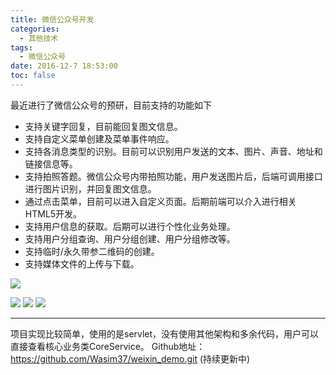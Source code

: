 ```yaml
---
title: 微信公众号开发
categories:
  - 其他技术
tags:
  - 微信公众号
date: 2016-12-7 18:53:00
toc: false
---
```


最近进行了微信公众号的预研，目前支持的功能如下
- 支持关键字回复，目前能回复图文信息。 
- 支持自定义菜单创建及菜单事件响应。 
- 支持各消息类型的识别。目前可以识别用户发送的文本、图片、声音、地址和链接信息等。
- 支持拍照答题。微信公众号内带拍照功能，用户发送图片后，后端可调用接口进行图片识别，并回复图文信息。 
- 通过点击菜单，目前可以进入自定义页面。后期前端可以介入进行相关HTML5开发。 
- 支持用户信息的获取。后期可以进行个性化业务处理。
- 支持用户分组查询、用户分组创建、用户分组修改等。
- 支持临时/永久带参二维码的创建。
- 支持媒体文件的上传与下载。

![](http://7xvfir.com1.z0.glb.clouddn.com/%E5%BE%AE%E4%BF%A1%E5%85%AC%E4%BC%97%E5%8F%B7%E5%BC%80%E5%8F%91/1.png?imageMogr2/blur/1x0/quality/75|watermark/1/image/aHR0cDovLzd4dmZpci5jb20xLnowLmdsYi5jbG91ZGRuLmNvbS8lRTYlQjAlQjQlRTUlOEQlQjAvJUU1JThEJTlBJUU1JUFFJUEyJUU2JUIwJUI0JUU1JThEJUIwLnBuZw==/dissolve/100/gravity/SouthEast/dx/10/dy/10|imageslim)
<!-- more -->

![](http://7xvfir.com1.z0.glb.clouddn.com/%E5%BE%AE%E4%BF%A1%E5%85%AC%E4%BC%97%E5%8F%B7%E5%BC%80%E5%8F%91/2.png?imageView2/0/q/75|watermark/1/image/aHR0cDovLzd4dmZpci5jb20xLnowLmdsYi5jbG91ZGRuLmNvbS8lRTYlQjAlQjQlRTUlOEQlQjAvJUU1JThEJTlBJUU1JUFFJUEyJUU2JUIwJUI0JUU1JThEJUIwLnBuZw==/dissolve/100/gravity/NorthWest/dx/10/dy/10|imageslim)
![](http://7xvfir.com1.z0.glb.clouddn.com/%E5%BE%AE%E4%BF%A1%E5%85%AC%E4%BC%97%E5%8F%B7%E5%BC%80%E5%8F%91/3.png?imageView2/0/q/75|watermark/1/image/aHR0cDovLzd4dmZpci5jb20xLnowLmdsYi5jbG91ZGRuLmNvbS8lRTYlQjAlQjQlRTUlOEQlQjAvJUU1JThEJTlBJUU1JUFFJUEyJUU2JUIwJUI0JUU1JThEJUIwLnBuZw==/dissolve/100/gravity/NorthEast/dx/10/dy/10|imageslim)
![](http://7xvfir.com1.z0.glb.clouddn.com/%E5%BE%AE%E4%BF%A1%E5%85%AC%E4%BC%97%E5%8F%B7%E5%BC%80%E5%8F%91/4.png?imageView2/0/q/75|watermark/1/image/aHR0cDovLzd4dmZpci5jb20xLnowLmdsYi5jbG91ZGRuLmNvbS8lRTYlQjAlQjQlRTUlOEQlQjAvJUU1JThEJTlBJUU1JUFFJUEyJUU2JUIwJUI0JUU1JThEJUIwLnBuZw==/dissolve/100/gravity/NorthWest/dx/10/dy/10|imageslim)

---

项目实现比较简单，使用的是servlet，没有使用其他架构和多余代码，用户可以直接查看核心业务类CoreService。
Github地址：https://github.com/Wasim37/weixin_demo.git (持续更新中)

